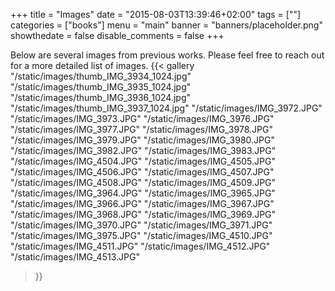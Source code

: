 +++
title = "Images"
date = "2015-08-03T13:39:46+02:00"
tags = [""]
categories = ["books"]
menu = "main"
banner = "banners/placeholder.png"
showthedate = false
disable_comments = false
+++

Below are several images from previous works. Please feel free to reach out for a more detailed list of images.
{{< gallery
"/static/images/thumb_IMG_3934_1024.jpg"
"/static/images/thumb_IMG_3935_1024.jpg"
"/static/images/thumb_IMG_3936_1024.jpg"
"/static/images/thumb_IMG_3937_1024.jpg"
"/static/images/IMG_3972.JPG"
"/static/images/IMG_3973.JPG"
"/static/images/IMG_3976.JPG"
"/static/images/IMG_3977.JPG"
"/static/images/IMG_3978.JPG"
"/static/images/IMG_3979.JPG"
"/static/images/IMG_3980.JPG"
"/static/images/IMG_3982.JPG"
"/static/images/IMG_3983.JPG"
"/static/images/IMG_4504.JPG"
"/static/images/IMG_4505.JPG"
"/static/images/IMG_4506.JPG"
"/static/images/IMG_4507.JPG"
"/static/images/IMG_4508.JPG"
"/static/images/IMG_4509.JPG"
"/static/images/IMG_3964.JPG"
"/static/images/IMG_3965.JPG"
"/static/images/IMG_3966.JPG"
"/static/images/IMG_3967.JPG"
"/static/images/IMG_3968.JPG"
"/static/images/IMG_3969.JPG"
"/static/images/IMG_3970.JPG"
"/static/images/IMG_3971.JPG"
"/static/images/IMG_3975.JPG"
"/static/images/IMG_4510.JPG"
"/static/images/IMG_4511.JPG"
"/static/images/IMG_4512.JPG"
"/static/images/IMG_4513.JPG"

 >}}
